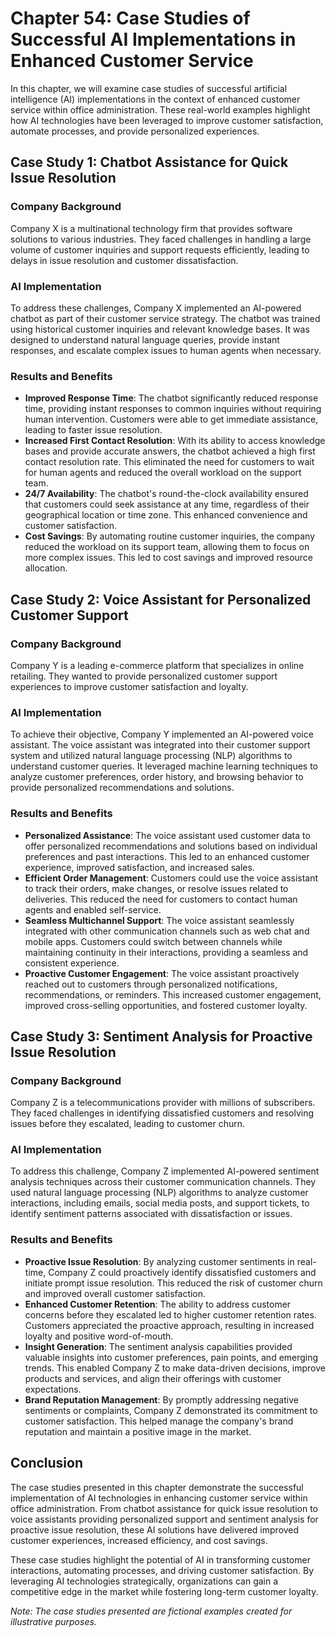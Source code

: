Chapter 54: Case Studies of Successful AI Implementations in Enhanced Customer Service
======================================================================================

In this chapter, we will examine case studies of successful artificial intelligence (AI) implementations in the context of enhanced customer service within office administration. These real-world examples highlight how AI technologies have been leveraged to improve customer satisfaction, automate processes, and provide personalized experiences.

**Case Study 1: Chatbot Assistance for Quick Issue Resolution**
---------------------------------------------------------------

### **Company Background**

Company X is a multinational technology firm that provides software solutions to various industries. They faced challenges in handling a large volume of customer inquiries and support requests efficiently, leading to delays in issue resolution and customer dissatisfaction.

### **AI Implementation**

To address these challenges, Company X implemented an AI-powered chatbot as part of their customer service strategy. The chatbot was trained using historical customer inquiries and relevant knowledge bases. It was designed to understand natural language queries, provide instant responses, and escalate complex issues to human agents when necessary.

### **Results and Benefits**

* **Improved Response Time**: The chatbot significantly reduced response time, providing instant responses to common inquiries without requiring human intervention. Customers were able to get immediate assistance, leading to faster issue resolution.
* **Increased First Contact Resolution**: With its ability to access knowledge bases and provide accurate answers, the chatbot achieved a high first contact resolution rate. This eliminated the need for customers to wait for human agents and reduced the overall workload on the support team.
* **24/7 Availability**: The chatbot's round-the-clock availability ensured that customers could seek assistance at any time, regardless of their geographical location or time zone. This enhanced convenience and customer satisfaction.
* **Cost Savings**: By automating routine customer inquiries, the company reduced the workload on its support team, allowing them to focus on more complex issues. This led to cost savings and improved resource allocation.

**Case Study 2: Voice Assistant for Personalized Customer Support**
-------------------------------------------------------------------

### **Company Background**

Company Y is a leading e-commerce platform that specializes in online retailing. They wanted to provide personalized customer support experiences to improve customer satisfaction and loyalty.

### **AI Implementation**

To achieve their objective, Company Y implemented an AI-powered voice assistant. The voice assistant was integrated into their customer support system and utilized natural language processing (NLP) algorithms to understand customer queries. It leveraged machine learning techniques to analyze customer preferences, order history, and browsing behavior to provide personalized recommendations and solutions.

### **Results and Benefits**

* **Personalized Assistance**: The voice assistant used customer data to offer personalized recommendations and solutions based on individual preferences and past interactions. This led to an enhanced customer experience, improved satisfaction, and increased sales.
* **Efficient Order Management**: Customers could use the voice assistant to track their orders, make changes, or resolve issues related to deliveries. This reduced the need for customers to contact human agents and enabled self-service.
* **Seamless Multichannel Support**: The voice assistant seamlessly integrated with other communication channels such as web chat and mobile apps. Customers could switch between channels while maintaining continuity in their interactions, providing a seamless and consistent experience.
* **Proactive Customer Engagement**: The voice assistant proactively reached out to customers through personalized notifications, recommendations, or reminders. This increased customer engagement, improved cross-selling opportunities, and fostered customer loyalty.

**Case Study 3: Sentiment Analysis for Proactive Issue Resolution**
-------------------------------------------------------------------

### **Company Background**

Company Z is a telecommunications provider with millions of subscribers. They faced challenges in identifying dissatisfied customers and resolving issues before they escalated, leading to customer churn.

### **AI Implementation**

To address this challenge, Company Z implemented AI-powered sentiment analysis techniques across their customer communication channels. They used natural language processing (NLP) algorithms to analyze customer interactions, including emails, social media posts, and support tickets, to identify sentiment patterns associated with dissatisfaction or issues.

### **Results and Benefits**

* **Proactive Issue Resolution**: By analyzing customer sentiments in real-time, Company Z could proactively identify dissatisfied customers and initiate prompt issue resolution. This reduced the risk of customer churn and improved overall customer satisfaction.
* **Enhanced Customer Retention**: The ability to address customer concerns before they escalated led to higher customer retention rates. Customers appreciated the proactive approach, resulting in increased loyalty and positive word-of-mouth.
* **Insight Generation**: The sentiment analysis capabilities provided valuable insights into customer preferences, pain points, and emerging trends. This enabled Company Z to make data-driven decisions, improve products and services, and align their offerings with customer expectations.
* **Brand Reputation Management**: By promptly addressing negative sentiments or complaints, Company Z demonstrated its commitment to customer satisfaction. This helped manage the company's brand reputation and maintain a positive image in the market.

**Conclusion**
--------------

The case studies presented in this chapter demonstrate the successful implementation of AI technologies in enhancing customer service within office administration. From chatbot assistance for quick issue resolution to voice assistants providing personalized support and sentiment analysis for proactive issue resolution, these AI solutions have delivered improved customer experiences, increased efficiency, and cost savings.

These case studies highlight the potential of AI in transforming customer interactions, automating processes, and driving customer satisfaction. By leveraging AI technologies strategically, organizations can gain a competitive edge in the market while fostering long-term customer loyalty.

*Note: The case studies presented are fictional examples created for illustrative purposes.*

